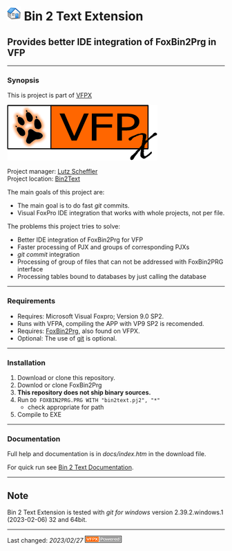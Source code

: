 # ![](content/home.png "Home") Bin 2 Text Extension
## Provides better IDE integration of FoxBin2Prg in VFP

---
### Synopsis
This is project is part of [VFPX](https://vfpx.github.io/) 

![VFPX](content/vfpxlogo.gif "VFPX")

Project manager: [Lutz Scheffler](https://github.com/lscheffler)   
Project location: [Bin2Text](https://github.com/lscheffler/bin2text)   

The main goals of this project are:
* The main goal is to do fast _git_ commits.
* Visual FoxPro IDE integration that works with whole projects, not per file.

The problems this project tries to solve:
* Better IDE integration of FoxBin2Prg for VFP
* Faster processing of PJX and groups of corresponding PJXs
* _git commit_ integration
* Processing of group of files that can not be addressed with FoxBin2PRG interface
* Processing tables bound to databases by just calling the database

---
### Requirements
- Requires: Microsoft Visual Foxpro; Version 9.0 SP2.
- Runs with VFPA, compiling the APP with VP9 SP2 is recomended.
- Requires: [FoxBin2Prg](https://github.com/fdbozzo/foxbin2prg), also found on VFPX.
- Optional: The use of [git](https://git-scm.com/) is optional.

---
### Installation
1. Download or clone this repository.   
2. Downlod or clone FoxBin2Prg
9. **This repository does not ship binary sources.**
3. Run `DO FOXBIN2PRG.PRG WITH "bin2text.pj2", "*"`
   - check appropriate for path
4. Compile to EXE

---
### Documentation
Full help and documentation is in _docs/index.htm_ in the download file.

For quick run see [Bin 2 Text Documentation](content/documentation.md).

---
## Note
Bin 2 Text Extension is tested with _git for windows_ version 2.39.2.windows.1 (2023-02-06) 32 and 64bit.

----
Last changed: _2023/02/27_ ![Picture](./content/vfpxpoweredby_alternative.gif)